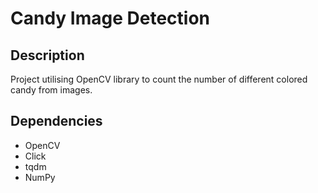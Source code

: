 # Candy Image Detection

## Description

Project utilising OpenCV library to count the number of different colored candy from images. 

## Dependencies
* OpenCV 
* Click
* tqdm
* NumPy